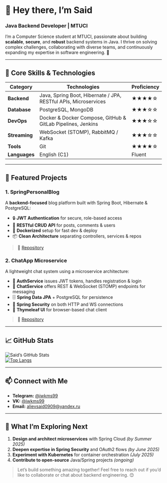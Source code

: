 # 👋 Hey there, I’m Said

### Java Backend Developer | MTUCI

I’m a Computer Science student at MTUCI, passionate about building **scalable**, **secure**, and **robust** backend systems in Java. I thrive on solving complex challenges, collaborating with diverse teams, and continuously expanding my expertise in software engineering. 🚀

---

## 🔧 Core Skills & Technologies

| Category      | Technologies                                                    | Proficiency |
| ------------- | --------------------------------------------------------------- | ----------- |
| **Backend**   | Java, Spring Boot, Hibernate / JPA, RESTful APIs, Microservices | ★★★★☆       |
| **Database**  | PostgreSQL, MongoDB                                             | ★★★☆☆       |
| **DevOps**    | Docker & Docker Compose, GitHub & GitLab Pipelines, Jenkins     | ★★★☆☆       |
| **Streaming** | WebSocket (STOMP), RabbitMQ / Kafka                             | ★★★☆☆       |
| **Tools**     | Git                                                             | ★★★★☆       |
| **Languages** | English (C1)                                                    | Fluent      |

---

## 🌟 Featured Projects

### 1. SpringPersonalBlog  
A **backend-focused** blog platform built with Spring Boot, Hibernate & PostgreSQL:  
* 🔒 **JWT Authentication** for secure, role-based access  
* 📄 **RESTful CRUD API** for posts, comments & users  
* 🐳 **Dockerized** setup for fast dev & deploy  
* 📦 **Clean Architecture** separating controllers, services & repos  
> 🔗 [Repository](https://github.com/iwkms99/SpringPersonalBlog)

### 2. ChatApp Microservice  
A lightweight chat system using a microservice architecture:  
* 🔑 **AuthService** issues JWT tokens, handles registration & login  
* 💬 **ChatService** offers REST & WebSocket (STOMP) endpoints for messaging  
* 🗄️ **Spring Data JPA** + PostgreSQL for persistence  
* 🔐 **Spring Security** on both HTTP and WS connections  
* 🎨 **Thymeleaf UI** for browser-based chat client  
> 🔗 [Repository](https://github.com/iwkms99/ChatApp)

---

## 📈 GitHub Stats

![Said’s GitHub Stats](https://github-profile-summary-cards.vercel.app/api/cards/profile-details?username=iwkms99&theme=radical)  
[![Top Langs](https://github-readme-stats.vercel.app/api/top-langs/?username=iwkms99&layout=compact&theme=radical)](https://github.com/anuraghazra/github-readme-stats)

---

## 📫 Connect with Me

- **Telegram:** [@iwkms99](https://t.me/iwkms99)  
- **VK:** [@iwkms99](https://vk.com/iwkms99)  
- **Email:** [alievsaid0909@yandex.ru](mailto:alievsaid0909@yandex.ru)  

---

## 🚀 What I’m Exploring Next

1. **Design and architect microservices** with Spring Cloud *(by Summer 2025)*  
2. **Deepen expertise in Spring Security** and OAuth2 flows *(by June 2025)*  
3. **Experiment with Kubernetes** for container orchestration *(July 2025)*  
4. **Contribute to open-source** Java/Spring projects *(ongoing)*  

> Let’s build something amazing together! Feel free to reach out if you’d like to collaborate or chat about backend engineering. 😊  
